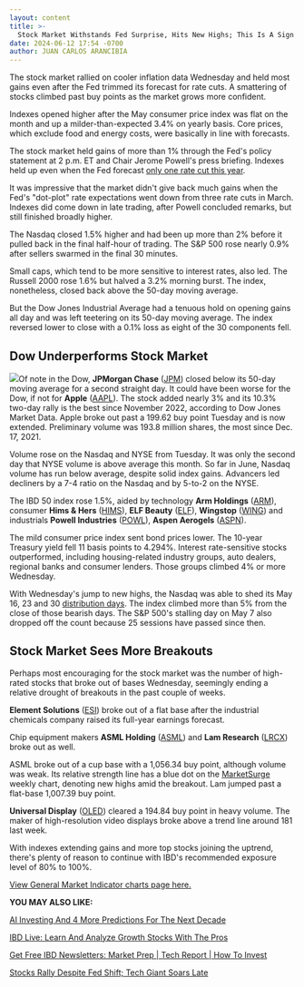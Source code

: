 ```yaml
---
layout: content
title: >-
  Stock Market Withstands Fed Surprise, Hits New Highs; This Is A Sign Of Confidence
date: 2024-06-12 17:54 -0700
author: JUAN CARLOS ARANCIBIA
---
```






The stock market rallied on cooler inflation data Wednesday and held most gains even after the Fed trimmed its forecast for rate cuts. A smattering of stocks climbed past buy points as the market grows more confident.




Indexes opened higher after the May consumer price index was flat on the month and up a milder-than-expected 3.4% on yearly basis. Core prices, which exclude food and energy costs, were basically in line with forecasts.


The stock market held gains of more than 1% through the Fed's policy statement at 2 p.m. ET and Chair Jerome Powell's press briefing. Indexes held up even when the Fed forecast [only one rate cut this year](https://www.investors.com/news/economy/federal-reserve-rate-cut-forecast-fed-chair-powell/).


It was impressive that the market didn't give back much gains when the Fed's "dot-plot" rate expectations went down from three rate cuts in March. Indexes did come down in late trading, after Powell concluded remarks, but still finished broadly higher.


The Nasdaq closed 1.5% higher and had been up more than 2% before it pulled back in the final half-hour of trading. The S&P 500 rose nearly 0.9% after sellers swarmed in the final 30 minutes.


Small caps, which tend to be more sensitive to interest rates, also led. The Russell 2000 rose 1.6% but halved a 3.2% morning burst. The index, nonetheless, closed back above the 50-day moving average.


But the Dow Jones Industrial Average had a tenuous hold on opening gains all day and was left teetering on its 50-day moving average. The index reversed lower to close with a 0.1% loss as eight of the 30 components fell.


Dow Underperforms Stock Market
------------------------------


![](https://www.investors.com/wp-content/uploads/2024/06/MP061224-186x300.jpg)Of note in the Dow, **JPMorgan Chase** ([JPM](https://research.investors.com/quote.aspx?symbol=JPM)) closed below its 50-day moving average for a second straight day. It could have been worse for the Dow, if not for **Apple** ([AAPL](https://research.investors.com/quote.aspx?symbol=AAPL)). The stock added nearly 3% and its 10.3% two-day rally is the best since November 2022, according to Dow Jones Market Data. Apple broke out past a 199.62 buy point Tuesday and is now extended. Preliminary volume was 193.8 million shares, the most since Dec. 17, 2021.


Volume rose on the Nasdaq and NYSE from Tuesday. It was only the second day that NYSE volume is above average this month. So far in June, Nasdaq volume has run below average, despite solid index gains. Advancers led decliners by a 7-4 ratio on the Nasdaq and by 5-to-2 on the NYSE.


The IBD 50 index rose 1.5%, aided by technology **Arm Holdings** ([ARM](https://research.investors.com/quote.aspx?symbol=ARM)), consumer **Hims & Hers** ([HIMS](https://research.investors.com/quote.aspx?symbol=HIMS)), **ELF Beauty** ([ELF](https://research.investors.com/quote.aspx?symbol=ELF)), **Wingstop** ([WING](https://research.investors.com/quote.aspx?symbol=WING)) and industrials **Powell Industries** ([POWL](https://research.investors.com/quote.aspx?symbol=POWL)), **Aspen Aerogels** ([ASPN](https://research.investors.com/quote.aspx?symbol=ASPN)).


The mild consumer price index sent bond prices lower. The 10-year Treasury yield fell 11 basis points to 4.294%. Interest rate-sensitive stocks outperformed, including housing-related industry groups, auto dealers, regional banks and consumer lenders. Those groups climbed 4% or more Wednesday.


With Wednesday's jump to new highs, the Nasdaq was able to shed its May 16, 23 and 30 [distribution days](https://www.investors.com/how-to-invest/investors-corner/stock-market-timing-the-subtle-sign-of-market-tops/). The index climbed more than 5% from the close of those bearish days. The S&P 500's stalling day on May 7 also dropped off the count because 25 sessions have passed since then.


Stock Market Sees More Breakouts
--------------------------------


Perhaps most encouraging for the stock market was the number of high-rated stocks that broke out of bases Wednesday, seemingly ending a relative drought of breakouts in the past couple of weeks.


**Element Solutions** ([ESI](https://research.investors.com/quote.aspx?symbol=ESI)) broke out of a flat base after the industrial chemicals company raised its full-year earnings forecast.


Chip equipment makers **ASML Holding** ([ASML](https://research.investors.com/quote.aspx?symbol=ASML)) and **Lam Research** ([LRCX](https://research.investors.com/quote.aspx?symbol=LRCX)) broke out as well.


ASML broke out of a cup base with a 1,056.34 buy point, although volume was weak. Its relative strength line has a blue dot on the [MarketSurge](https://get.investors.com/marketsurge/?artProdLink=MarketSurge) weekly chart, denoting new highs amid the breakout. Lam jumped past a flat-base 1,007.39 buy point.


**Universal Display** ([OLED](https://research.investors.com/quote.aspx?symbol=OLED)) cleared a 194.84 buy point in heavy volume. The maker of high-resolution video displays broke above a trend line around 181 last week.


With indexes extending gains and more top stocks joining the uptrend, there's plenty of reason to continue with IBD's recommended exposure level of 80% to 100%.


[View General Market Indicator charts page here.](https://www.investors.com/wp-content/uploads/2024/06/DailyGMI_061224.pdf)


**YOU MAY ALSO LIKE:**


[AI Investing And 4 More Predictions For The Next Decade](https://www.investors.com/news/stock-market-forecast-next-decade-ai-investing/)


[IBD Live: Learn And Analyze Growth Stocks With The Pros](https://shop.investors.com/offer/splashresponsive.aspx?id=IBD-Live&intcode=icmhpbrdcstmsg|cms|ibdlive|2019|11|ibdlive|na|707596&src=A00387A)


[Get Free IBD Newsletters: Market Prep \| Tech Report \| How To Invest](https://shop.investors.com/offer/splashresponsive.aspx?id=newsletters-howtoinvest)


[Stocks Rally Despite Fed Shift; Tech Giant Soars Late](https://www.investors.com/market-trend/stock-market-today/dow-jones-futures-stocks-hit-highs-fed-rate-shift-broadcom-jumps-late/)




